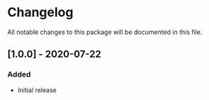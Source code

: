 # Changelog
All notable changes to this package will be documented in this file.

## [1.0.0] - 2020-07-22
### Added
- Initial release